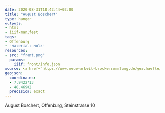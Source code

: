 ```yaml
---
date: 2020-08-31T18:42:44+02:00
title: "August Boschert"
type: hanger
outputs:
- html
- iiif-manifest
tags:
- Offenburg
- "Material: Holz"
resources:
- src: "front.png"
  params:
    iiif: front/info.json
source: <a href="https://www.neue-arbeit-brockensammlung.de/geschaefte/zweigstelle-kim/">KiM</a>
geojson:
  coordinates:
  - 7.9422713
  - 48.46902
  precision: exact
---
```

August Boschert, Offenburg, Steinstrasse 10
